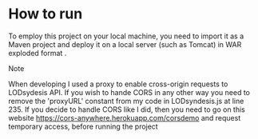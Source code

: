 # How to run

To employ this project on your local machine, you need to import it as a Maven project and deploy it on a local server (such as Tomcat) in WAR exploded format .

>[!NOTE] 
>When developing I used a proxy to enable cross-origin requests to LODsydesis API. If you wish to hande CORS in any other way you need to remove the 'proxyURL' constant from my code in LODsyndesis.js at line 235.
>If you decide to handle CORS like I did, then you need to go on this website https://cors-anywhere.herokuapp.com/corsdemo and request temporary access, before running the project
